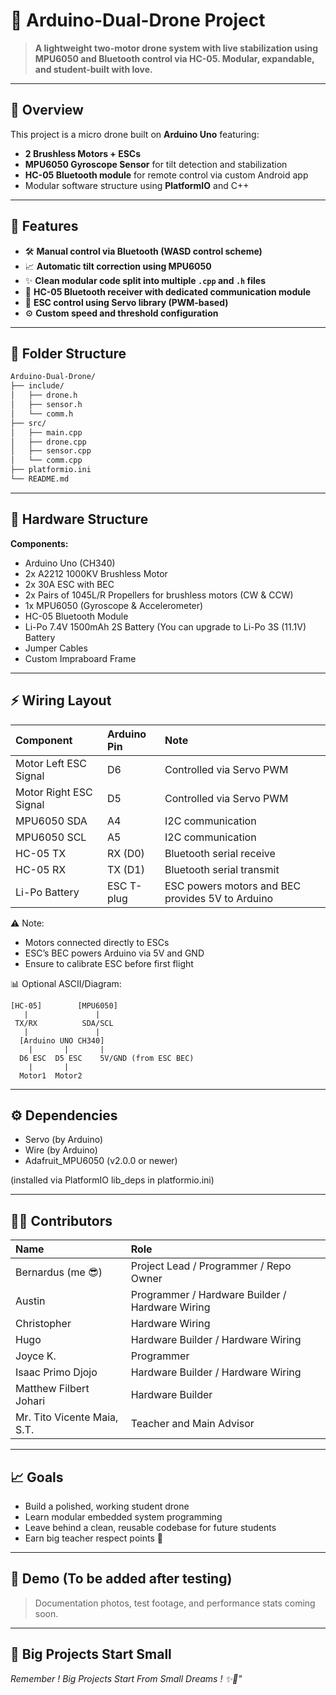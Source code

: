 # 🚁 Arduino-Dual-Drone Project

> **A lightweight two-motor drone system with live stabilization using MPU6050 and Bluetooth control via HC-05. Modular, expandable, and student-built with love.**

---

## 📖 Overview

This project is a micro drone built on **Arduino Uno** featuring:
- **2 Brushless Motors + ESCs**
- **MPU6050 Gyroscope Sensor** for tilt detection and stabilization
- **HC-05 Bluetooth module** for remote control via custom Android app
- Modular software structure using **PlatformIO** and C++

---

## 🎯 Features

- 🛠️ **Manual control via Bluetooth (WASD control scheme)**
- 📈 **Automatic tilt correction using MPU6050**
- ✨ **Clean modular code split into multiple `.cpp` and `.h` files**
- 📡 **HC-05 Bluetooth receiver with dedicated communication module**
- 🔄 **ESC control using Servo library (PWM-based)**
- ⚙️ **Custom speed and threshold configuration**

---

## 🧩 Folder Structure

```bash
Arduino-Dual-Drone/
├── include/          
│   ├── drone.h
│   ├── sensor.h
│   └── comm.h
├── src/
│   ├── main.cpp
│   ├── drone.cpp
│   ├── sensor.cpp
│   └── comm.cpp
├── platformio.ini
└── README.md
```

---

## 🔧 Hardware Structure

**Components:**
- Arduino Uno (CH340)
- 2x A2212 1000KV Brushless Motor
- 2x 30A ESC with BEC
- 2x Pairs of 1045L/R Propellers for brushless motors (CW & CCW)
- 1x MPU6050 (Gyroscope & Accelerometer)
- HC-05 Bluetooth Module
- Li-Po 7.4V 1500mAh 2S Battery (You can upgrade to Li-Po 3S (11.1V) Battery
- Jumper Cables
- Custom Impraboard Frame
  
---

## ⚡ Wiring Layout

| Component              | Arduino Pin | Note                                             |
| :--------------------- | :---------- | :----------------------------------------------- |
| Motor Left ESC Signal  | D6          | Controlled via Servo PWM                         |
| Motor Right ESC Signal | D5          | Controlled via Servo PWM                         |
| MPU6050 SDA            | A4          | I2C communication                                |
| MPU6050 SCL            | A5          | I2C communication                                |
| HC-05 TX               | RX (D0)     | Bluetooth serial receive                         |
| HC-05 RX               | TX (D1)     | Bluetooth serial transmit                        |
| Li-Po Battery          | ESC T-plug  | ESC powers motors and BEC provides 5V to Arduino |

⚠️ Note:
- Motors connected directly to ESCs
- ESC’s BEC powers Arduino via 5V and GND
- Ensure to calibrate ESC before first flight

📊 Optional ASCII/Diagram:
```
[HC-05]        [MPU6050]
   |               |
 TX/RX          SDA/SCL
   |               |
  [Arduino UNO CH340]
    |       |       |
  D6 ESC  D5 ESC    5V/GND (from ESC BEC)
    |       |
  Motor1  Motor2
```

---
## ⚙️ Dependencies

- Servo (by Arduino)
- Wire (by Arduino)
- Adafruit_MPU6050 (v2.0.0 or newer)

(installed via PlatformIO lib_deps in platformio.ini)

---

## 👨‍💻 Contributors
| Name                   | Role                                   |
| :--------------------- | :------------------------------------- |
| Bernardus (me 😎)      | Project Lead / Programmer / Repo Owner |
| Austin | Programmer / Hardware Builder / Hardware Wiring                       |
| Christopher  | Hardware Wiring |
| Hugo | Hardware Builder / Hardware Wiring |
| Joyce K. | Programmer |
| Isaac Primo Djojo | Hardware Builder / Hardware Wiring |
| Matthew Filbert Johari | Hardware Builder |
| Mr. Tito Vicente Maia, S.T. | Teacher and Main Advisor |

---

## 📈 Goals
- Build a polished, working student drone
- Learn modular embedded system programming
- Leave behind a clean, reusable codebase for future students
- Earn big teacher respect points 😤

---

## 📸 Demo (To be added after testing)

> Documentation photos, test footage, and performance stats coming soon.

---

## 🚀 Big Projects Start Small

*Remember ! Big Projects Start From Small Dreams ! ✨🌠"*


